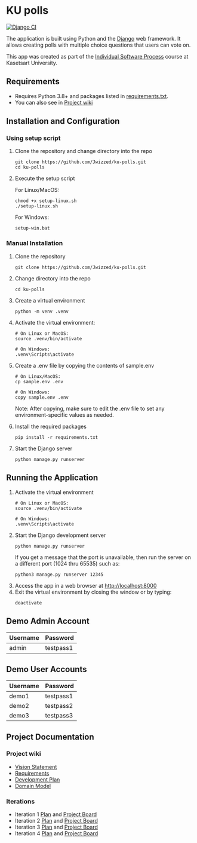 # KU polls
[![Django CI](https://github.com/Jwizzed/ku-polls/actions/workflows/django.yml/badge.svg)](https://github.com/Jwizzed/ku-polls/actions/workflows/django.yml)

The application is built using Python and the [Django] web framework. It allows creating polls with multiple choice questions that users can vote on.

This app was created as part of the [Individual Software Process](
https://cpske.github.io/ISP) course at Kasetsart University.

## Requirements
- Requires Python 3.8+ and packages listed in [requirements.txt](./requirements.txt). 
- You can also see in [Project wiki]

## Installation and Configuration
### Using setup script
1. Clone the repository and change directory into the repo
   ```
   git clone https://github.com/Jwizzed/ku-polls.git
   cd ku-polls
   ```
2. Execute the setup script

   For Linux/MacOS:
   ```
   chmod +x setup-linux.sh
   ./setup-linux.sh
   ```
   For Windows:
   ```
   setup-win.bat
   ```

### Manual Installation
1. Clone the repository
   ```
   git clone https://github.com/Jwizzed/ku-polls.git
   ```
2. Change directory into the repo
   ```
   cd ku-polls
   ```
3. Create a virtual environment
   ```
   python -m venv .venv
   ```
4. Activate the virtual environment:
   ```
   # On Linux or MacOS:
   source .venv/bin/activate
   
   # On Windows:
   .venv\Scripts\activate
   ```
5. Create a .env file by copying the contents of sample.env
   
   ```
   # On Linux/MacOS:
   cp sample.env .env

   # On Windows:
   copy sample.env .env
   ```
   Note: After copying, make sure to edit the .env file to set any environment-specific values as needed.
6. Install the required packages
   ```
   pip install -r requirements.txt
   ```
7. Start the Django server
   ```
   python manage.py runserver
   ```
   

## Running the Application
1. Activate the virtual environment
   ```
   # On Linux or MacOS:
   source .venv/bin/activate
   
   # On Windows:
   .venv\Scripts\activate
   ```
2. Start the Django development server
   ```
   python manage.py runserver
   ```
   If you get a message that the port is unavailable, then run the server on a different port (1024 thru 65535) such as:
   ```
   python3 manage.py runserver 12345
   ```
3. Access the app in a web browser at <http://localhost:8000>
4. Exit the virtual environment by closing the window or by typing:
   ```
   deactivate
   ```
## Demo Admin Account
| Username | Password  |
|----------|-----------|
| admin    | testpass1 |

## Demo User Accounts
| Username | Password  |
|----------|-----------|
| demo1    | testpass1 |
| demo2    | testpass2 |
| demo3    | testpass3 |

## Project Documentation
### Project wiki
- [Vision Statement](https://github.com/Jwizzed/ku-polls/wiki/Vision-Statement)
- [Requirements](https://github.com/Jwizzed/ku-polls/wiki/Requirements)
- [Development Plan](https://github.com/Jwizzed/ku-polls/wiki/Development-Plan)
- [Domain Model](https://github.com/Jwizzed/ku-polls/wiki/Domain-Model)

### Iterations
- Iteration 1 [Plan](https://github.com/Jwizzed/ku-polls/wiki/Iteration-1-Plan) and [Project Board](https://github.com/users/Jwizzed/projects/1)
- Iteration 2 [Plan](https://github.com/Jwizzed/ku-polls/wiki/Iteration-2-Plan) and [Project Board](https://github.com/users/Jwizzed/projects/1/views/9)
- Iteration 3 [Plan](https://github.com/Jwizzed/ku-polls/wiki/Iteration-3-Plan) and [Project Board](https://github.com/users/Jwizzed/projects/1/views/12)
- Iteration 4 [Plan](https://github.com/Jwizzed/ku-polls/wiki/Iteration-4-Plan) and [Project Board](https://github.com/users/Jwizzed/projects/1/views/13)


[Django]: https://docs.djangoproject.com/en/3.1/intro/tutorial01/
[Project wiki]: ../../wiki 
